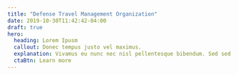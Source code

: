 ```yaml
---
title: "Defense Travel Management Organization"
date: 2019-10-30T11:42:42-04:00
draft: true
hero:
  heading: Lorem Ipusm
  callout: Donec tempus justo vel maximus.
  explanation: Vivamus eu nunc nec nisl pellentesque bibendum. Sed sed aliquam mi. Cras tristique lobortis.
  ctaBtn: Learn more
---
```



